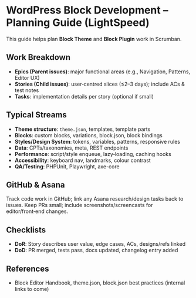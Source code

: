 # WordPress Block Development – Planning Guide (LightSpeed)

This guide helps plan **Block Theme** and **Block Plugin** work in Scrumban.

## Work Breakdown
- **Epics (Parent issues)**: major functional areas (e.g., Navigation, Patterns, Editor UX)
- **Stories (Child issues)**: user‑centred slices (≤2–3 days); include ACs & test notes
- **Tasks**: implementation details per story (optional if small)

## Typical Streams
- **Theme structure**: `theme.json`, templates, template parts
- **Blocks**: custom blocks, variations, block.json, block bindings
- **Styles/Design System**: tokens, variables, patterns, responsive rules
- **Data**: CPTs/taxonomies, meta, REST endpoints
- **Performance**: script/style enqueue, lazy‑loading, caching hooks
- **Accessibility**: keyboard nav, landmarks, colour contrast
- **QA/Testing**: PHPUnit, Playwright, axe-core

## GitHub & Asana
Track code work in GitHub; link any Asana research/design tasks back to issues.
Keep PRs small; include screenshots/screencasts for editor/front‑end changes.

## Checklists
- **DoR**: Story describes user value, edge cases, ACs, designs/refs linked
- **DoD**: PR merged, tests pass, docs updated, changelog entry added

## References
- Block Editor Handbook, theme.json, block.json best practices (internal links to come)
